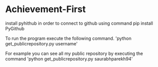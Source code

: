 # Achievement-First

install pyhithub in order to connect to github using command
pip install PyGithub

To run the program execute the following command. 
'python get_publicrepository.py username'

For example you can see all my public repository by executing the command
'python get_publicrepository.py saurabhparekh94'
